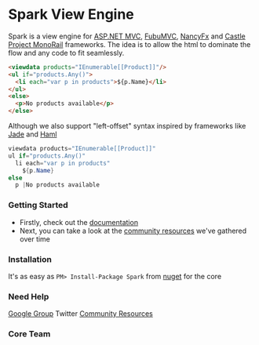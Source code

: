 Spark View Engine
=================

Spark is a view engine for [ASP.NET MVC](http://www.asp.net/mvc), [FubuMVC](http://mvc.fubu-project.org/), [NancyFx](http://nancyfx.org/) and [Castle Project MonoRail](http://www.castleproject.org/projects/monorail/) frameworks. The idea is to allow the html to dominate the flow and any code to fit seamlessly.
```html
<viewdata products="IEnumerable[[Product]]"/>
<ul if="products.Any()">
  <li each="var p in products">${p.Name}</li>
</ul>
<else>
  <p>No products available</p>
</else>
```
Although we also support "left-offset" syntax inspired by frameworks like [Jade](http://jade-lang.com/) and [Haml](http://haml.info/)
```csharp
viewdata products="IEnumerable[[Product]]"
ul if="products.Any()"
  li each="var p in products" 
    ${p.Name}
else
  p |No products available
```
### Getting Started

 * Firstly, check out the [documentation](https://github.com/SparkViewEngine/spark/wiki)
 * Next, you can take a look at the [community resources](https://github.com/SparkViewEngine/spark/wiki/Community-Resources) we've gathered over time 

### Installation

It's as easy as `PM> Install-Package Spark` from [nuget](http://nuget.org/packages/Spark) for the core

### Need Help

[Google Group](https://groups.google.com/forum/?fromgroups=#!forum/spark-dev)
Twitter
[Community Resources](https://github.com/SparkViewEngine/spark/wiki/Community-Resources)

### Core Team

